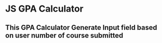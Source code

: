 # JS  GPA Calculator
## This GPA Calculator Generate Input field based on user number of course submitted
